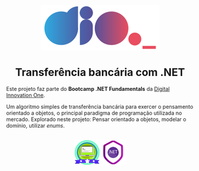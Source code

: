 <p align="center">
  <img src="./assets/dio.png" alt="DIO" tittle="Digital Innovation One">
</p>

<h1 align="center">Transferência bancária com .NET</h1>

Este projeto faz parte do **Bootcamp .NET Fundamentals** da [Digital Innovation One](https://digitalinnovation.one/).

Um algoritmo simples de transferência bancária para exercer o pensamento orientado a objetos, o principal paradigma de programação utilizada no mercado. Explorado neste projeto: Pensar orientado a objetos, modelar o domínio, utilizar *enums*.

##

<p align="center">
  <img align="center" src="./assets/app.png" alt="DIO" width="70" height="70" style="max-width: 100%;" /><img align="center" src="./assets/dotnet.png" alt="DIO" width="70" height="70" style="max-width: 100%;" />
</p>
